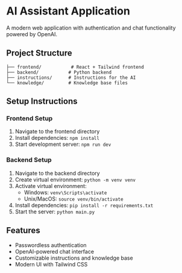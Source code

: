 # AI Assistant Application

A modern web application with authentication and chat functionality powered by OpenAI.

## Project Structure

```
├── frontend/           # React + Tailwind frontend
├── backend/           # Python backend
├── instructions/      # Instructions for the AI
└── knowledge/         # Knowledge base files
```

## Setup Instructions

### Frontend Setup
1. Navigate to the frontend directory
2. Install dependencies: `npm install`
3. Start development server: `npm run dev`

### Backend Setup
1. Navigate to the backend directory
2. Create virtual environment: `python -m venv venv`
3. Activate virtual environment:
   - Windows: `venv\Scripts\activate`
   - Unix/MacOS: `source venv/bin/activate`
4. Install dependencies: `pip install -r requirements.txt`
5. Start the server: `python main.py`

## Features
- Passwordless authentication
- OpenAI-powered chat interface
- Customizable instructions and knowledge base
- Modern UI with Tailwind CSS 